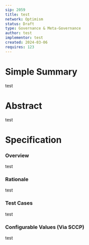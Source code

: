 ```yaml
---
sip: 2059
title: test
network: Optimism
status: Draft
type: Governance & Meta-Governance
author: test
implementor: test
created: 2024-03-06
requires: 123
---
```


# Simple Summary

<p>test</p>

# Abstract

<p>test</p>

# Specification


### Overview

<p>test</p>

### Rationale

<p>test</p>

### Test Cases

<p>test</p>


### Configurable Values (Via SCCP)

<p>test</p>